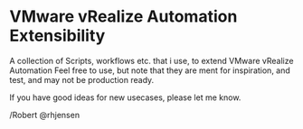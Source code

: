 # VMware vRealize Automation Extensibility

A collection of Scripts, workflows etc. that i use, to extend VMware vRealize Automation
Feel free to use, but note that they are ment for inspiration, and test, and may not be production ready. 

If you have good ideas for new usecases, please let me know. 

/Robert
@rhjensen

